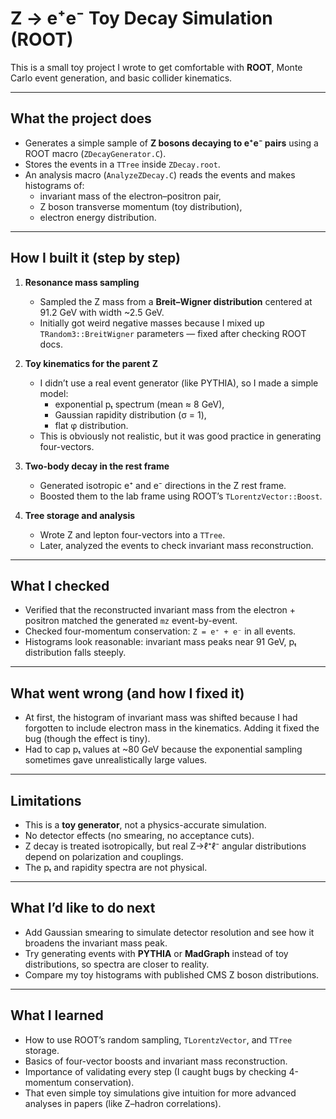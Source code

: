 # Z → e⁺e⁻ Toy Decay Simulation (ROOT)

This is a small toy project I wrote to get comfortable with **ROOT**, Monte Carlo event generation, and basic collider kinematics.

---

## What the project does
- Generates a simple sample of **Z bosons decaying to e⁺e⁻ pairs** using a ROOT macro (`ZDecayGenerator.C`).
- Stores the events in a `TTree` inside `ZDecay.root`.
- An analysis macro (`AnalyzeZDecay.C`) reads the events and makes histograms of:
  - invariant mass of the electron–positron pair,
  - Z boson transverse momentum (toy distribution),
  - electron energy distribution.

---

## How I built it (step by step)
1. **Resonance mass sampling**
   - Sampled the Z mass from a **Breit–Wigner distribution** centered at 91.2 GeV with width ~2.5 GeV.
   - Initially got weird negative masses because I mixed up `TRandom3::BreitWigner` parameters — fixed after checking ROOT docs.

2. **Toy kinematics for the parent Z**
   - I didn’t use a real event generator (like PYTHIA), so I made a simple model:
     - exponential pₜ spectrum (mean ≈ 8 GeV),
     - Gaussian rapidity distribution (σ = 1),
     - flat φ distribution.
   - This is obviously not realistic, but it was good practice in generating four-vectors.

3. **Two-body decay in the rest frame**
   - Generated isotropic e⁺ and e⁻ directions in the Z rest frame.
   - Boosted them to the lab frame using ROOT’s `TLorentzVector::Boost`.

4. **Tree storage and analysis**
   - Wrote Z and lepton four-vectors into a `TTree`.
   - Later, analyzed the events to check invariant mass reconstruction.

---

## What I checked
- Verified that the reconstructed invariant mass from the electron + positron matched the generated `mz` event-by-event.
- Checked four-momentum conservation: `Z = e⁺ + e⁻` in all events.
- Histograms look reasonable: invariant mass peaks near 91 GeV, pₜ distribution falls steeply.

---

## What went wrong (and how I fixed it)
- At first, the histogram of invariant mass was shifted because I had forgotten to include electron mass in the kinematics. Adding it fixed the bug (though the effect is tiny).
- Had to cap pₜ values at ~80 GeV because the exponential sampling sometimes gave unrealistically large values.

---

## Limitations 
- This is a **toy generator**, not a physics-accurate simulation.
- No detector effects (no smearing, no acceptance cuts).
- Z decay is treated isotropically, but real Z→ℓ⁺ℓ⁻ angular distributions depend on polarization and couplings.
- The pₜ and rapidity spectra are not physical.

---

## What I’d like to do next
- Add Gaussian smearing to simulate detector resolution and see how it broadens the invariant mass peak.
- Try generating events with **PYTHIA** or **MadGraph** instead of toy distributions, so spectra are closer to reality.
- Compare my toy histograms with published CMS Z boson distributions.

---

## What I learned
- How to use ROOT’s random sampling, `TLorentzVector`, and `TTree` storage.
- Basics of four-vector boosts and invariant mass reconstruction.
- Importance of validating every step (I caught bugs by checking 4-momentum conservation).
- That even simple toy simulations give intuition for more advanced analyses in papers (like Z–hadron correlations).

